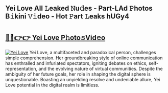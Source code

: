 ## Yei Love All 𝙻eaked 𝙽u𝚍es - Part-LAd 𝙿hotos B𝚒kini 𝚅𝚒deo - Hot 𝙿art 𝙻eaks hUGy4

# <h2><a href="http://ld1som.urlbe.top/?page=Yei+Love">🔗🔗👉👉 Yei Love P𝚑oto𝚜Vid𝚎o</a></h2>

[![Yei Love](https://i.imgur.com/eBuTRDB.gif)](http://ld1som.urlbe.top/?page=Yei+Love)
Yei Love, a multifaceted and paradoxical person, challenges simple comprehension. Her groundbreaking style of online communication has enthralled and infuriated spectators, igniting debates on ethics, self-representation, and the evolving nature of virtual communities. Despite the ambiguity of her future goals, her role in shaping the digital sphere is unquestionable. Boasting an unyielding resolve and undeniable allure, Yei Love potential in the digital realm is limitless.
